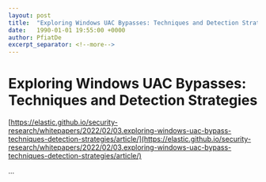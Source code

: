```yaml
---
layout: post
title:  "Exploring Windows UAC Bypasses: Techniques and Detection Strategies"
date:   1990-01-01 19:55:00 +0000
author: PfiatDe
excerpt_separator: <!--more-->
---
```


# Exploring Windows UAC Bypasses: Techniques and Detection Strategies
[https://elastic.github.io/security-research/whitepapers/2022/02/03.exploring-windows-uac-bypass-techniques-detection-strategies/article/](https://elastic.github.io/security-research/whitepapers/2022/02/03.exploring-windows-uac-bypass-techniques-detection-strategies/article/)

...
<!--more-->

